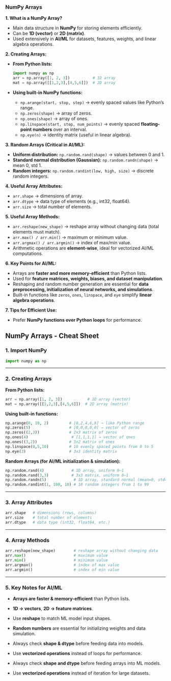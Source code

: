 ### **NumPy Arrays**

**1. What is a NumPy Array?**

* Main data structure in **NumPy** for storing elements efficiently.
* Can be **1D (vector)** or **2D (matrix)**.
* Used extensively in **AI/ML** for datasets, features, weights, and linear algebra operations.

**2. Creating Arrays:**

* **From Python lists:**

  ```python
  import numpy as np
  arr = np.array([1, 2, 3])          # 1D array
  mat = np.array([[1,2,3],[4,5,6]])  # 2D array
  ```
* **Using built-in NumPy functions:**

  * `np.arange(start, stop, step)` → evenly spaced values like Python’s range.
  * `np.zeros(shape)` → array of zeros.
  * `np.ones(shape)` → array of ones.
  * `np.linspace(start, stop, num_points)` → evenly spaced **floating-point numbers** over an interval.
  * `np.eye(n)` → identity matrix (useful in linear algebra).

**3. Random Arrays (Critical in AI/ML):**

* **Uniform distribution:** `np.random.rand(shape)` → values between 0 and 1.
* **Standard normal distribution (Gaussian):** `np.random.randn(shape)` → mean 0, std 1.
* **Random integers:** `np.random.randint(low, high, size)` → discrete random integers.

**4. Useful Array Attributes:**

* `arr.shape` → dimensions of array.
* `arr.dtype` → data type of elements (e.g., int32, float64).
* `arr.size` → total number of elements.

**5. Useful Array Methods:**

* `arr.reshape(new_shape)` → reshape array without changing data (total elements must match).
* `arr.max() / arr.min()` → maximum or minimum value.
* `arr.argmax() / arr.argmin()` → index of max/min value.
* Arithmetic operations are **element-wise**, ideal for vectorized AI/ML computations.

**6. Key Points for AI/ML:**

* Arrays are **faster and more memory-efficient** than Python lists.
* Used for **feature matrices, weights, biases, and dataset manipulation**.
* Reshaping and random number generation are essential for **data preprocessing, initialization of neural networks, and simulations**.
* Built-in functions like `zeros`, `ones`, `linspace`, and `eye` simplify **linear algebra operations**.

**7. Tips for Efficient Use:**

* Prefer **NumPy functions over Python loops** for performance.

## **NumPy Arrays - Cheat Sheet**

### **1. Import NumPy**

```python
import numpy as np
```

---

### **2. Creating Arrays**

**From Python lists:**

```python
arr = np.array([1, 2, 3])           # 1D array (vector)
mat = np.array([[1,2,3],[4,5,6]])  # 2D array (matrix)
```

**Using built-in functions:**

```python
np.arange(0, 10, 2)         # [0,2,4,6,8] → like Python range
np.zeros(5)                 # [0,0,0,0,0] → vector of zeros
np.zeros((2,3))             # 2x3 matrix of zeros
np.ones(4)                   # [1,1,1,1] → vector of ones
np.ones((3,2))              # 3x2 matrix of ones
np.linspace(0,5,10)         # 10 evenly spaced points from 0 to 5
np.eye(3)                   # 3x3 identity matrix
```

**Random Arrays (for AI/ML initialization & simulation):**

```python
np.random.rand(4)            # 1D array, uniform 0–1
np.random.rand(3,3)          # 3x3 matrix, uniform 0–1
np.random.randn(5)            # 1D array, standard normal (mean=0, std=1)
np.random.randint(1, 100, 10) # 10 random integers from 1 to 99
```

---

### **3. Array Attributes**

```python
arr.shape   # dimensions (rows, columns)
arr.size    # total number of elements
arr.dtype   # data type (int32, float64, etc.)
```

---

### **4. Array Methods**

```python
arr.reshape(new_shape)        # reshape array without changing data
arr.max()                     # maximum value
arr.min()                     # minimum value
arr.argmax()                  # index of max value
arr.argmin()                  # index of min value
```

---

### **5. Key Notes for AI/ML**

* **Arrays are faster & memory-efficient** than Python lists.
* **1D → vectors**, **2D → feature matrices**.
* Use **reshape** to match ML model input shapes.
* **Random numbers** are essential for initializing weights and data simulation.
* Always check **shape & dtype** before feeding data into models.
* Use **vectorized operations** instead of loops for performance.

* Always check **shape and dtype** before feeding arrays into ML models.
* Use **vectorized operations** instead of iteration for large datasets.

